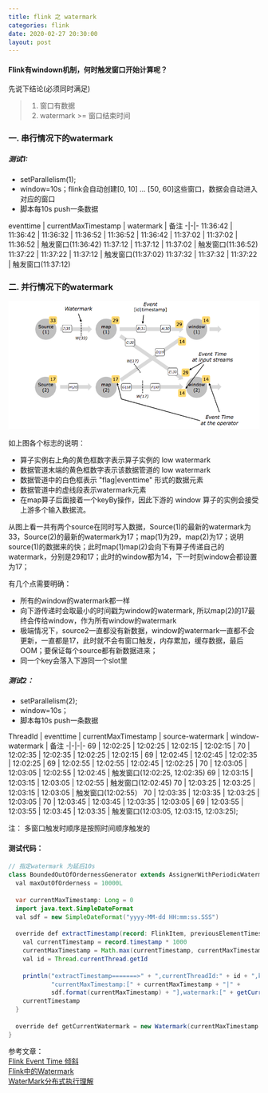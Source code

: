 ```yaml
---
title: flink 之 watermark
categories: flink
date: 2020-02-27 20:30:00
layout: post
---
```


#### Flink有windown机制，何时触发窗口开始计算呢？    
先说下结论(必须同时满足)
> 1. 窗口有数据
> 2. watermark >= 窗口结束时间

### 一. 串行情况下的watermark
##### 测试1:
- setParallelism(1);      
- window=10s；flink会自动创建[0, 10] ... [50, 60]这些窗口，数据会自动进入对应的窗口   
- 脚本每10s push一条数据     

eventtime | currentMaxTimestamp |  watermark  |  备注
-|-|-
11:36:42 | 11:36:42 | 11:36:32 | 
11:36:52 | 11:36:52 | 11:36:42 | 
11:37:02 | 11:37:02 | 11:36:52 | 触发窗口(11:36:42)
11:37:12 | 11:37:12 | 11:37:02 | 触发窗口(11:36:52)
11:37:22 | 11:37:22 | 11:37:12 | 触发窗口(11:37:02)
11:37:32 | 11:37:32 | 11:37:22 | 触发窗口(11:37:12)


### 二. 并行情况下的watermark
![并行视图的watermark](/assets/img/flink/watermark-in-paralle-stream.png)

如上图各个标志的说明：
- 算子实例右上角的黄色框数字表示算子实例的 low watermark
- 数据管道末端的黄色框数字表示该数据管道的 low watermark    
- 数据管道中的白色框表示 "flag\|eventtime" 形式的数据元素
- 数据管道中的虚线段表示watermark元素
- 在map算子后面接着一个keyBy操作，因此下游的 window 算子的实例会接受上游多个输入数据流。     

从图上看一共有两个source在同时写入数据，Source(1)的最新的watermark为33，Source(2)的最新的watermark为17；map(1)为29，map(2)为17；说明source(1)的数据来的快；此时map(1)map(2)会向下有算子传递自己的watermark，分别是29和17；此时的window都为14，下一时刻window会都设置为17；      

有几个点需要明确：
- 所有的window的watermark都一样
- 向下游传递时会取最小的时间戳为window的watermark, 所以map(2)的17最终会传给window，作为所有window的watermark
- 极端情况下，source2一直都没有新数据，window的watermark一直都不会更新，一直都是17，此时就不会有窗口触发，内存累加，缓存数据，最后OOM；要保证每个source都有新数据进来；
- 同一个key会落入下游同一个slot里

##### 测试2：
- setParallelism(2);    
- window=10s；   
- 脚本每10s push一条数据     

ThreadId | eventtime | currentMaxTimestamp | source-watermark | window-watermark | 备注
-|-|-|-
69 | 12:02:25 | 12:02:25 | 12:02:15 | 12:02:15 | 
70 | 12:02:35 | 12:02:35 | 12:02:25 | 12:02:15 | 
69 | 12:02:45 | 12:02:45 | 12:02:35 | 12:02:25 |
69 | 12:02:55 | 12:02:55 | 12:02:45 | 12:02:25 |
70 | 12:03:05 | 12:03:05 | 12:02:55 | 12:02:45 | 触发窗口(12:02:25, 12:02:35)
69 | 12:03:15 | 12:03:15 | 12:03:05 | 12:02:55 | 触发窗口(12:02:45)
70 | 12:03:25 | 12:03:25 | 12:03:15 | 12:03:05 | 触发窗口(12:02:55）
70 | 12:03:35 | 12:03:35 | 12:03:25 | 12:03:05 | 
70 | 12:03:45 | 12:03:45 | 12:03:35 | 12:03:05 |
69 | 12:03:55 | 12:03:55 | 12:03:45 | 12:03:35 | 触发窗口(12:03:05, 12:03:15, 12:03:25); 

注： 多窗口触发时顺序是按照时间顺序触发的

#### 测试代码：
``` java
// 指定watermark 为延后10s
class BoundedOutOfOrdernessGenerator extends AssignerWithPeriodicWatermarks[FlinkItem] {
  val maxOutOfOrderness = 10000L

  var currentMaxTimestamp: Long = 0
  import java.text.SimpleDateFormat
  val sdf = new SimpleDateFormat("yyyy-MM-dd HH:mm:ss.SSS")

  override def extractTimestamp(record: FlinkItem, previousElementTimestamp: Long): Long = {
    val currentTimestamp = record.timestamp * 1000
    currentMaxTimestamp = Math.max(currentTimestamp, currentMaxTimestamp)
	val id = Thread.currentThread.getId

	println("extractTimestamp=======>" + ",currentThreadId:" + id + ",key:" + record.counter + ",eventtime:[" + record.timestamp + "|" + sdf.format(record.timestamp*1000) + "]," +
		    "currentMaxTimestamp:[" + currentMaxTimestamp + "|" +
			sdf.format(currentMaxTimestamp) + "],watermark:[" + getCurrentWatermark().getTimestamp() + "|" + sdf.format(getCurrentWatermark().getTimestamp()) + "]")
    currentTimestamp
  }

  override def getCurrentWatermark = new Watermark(currentMaxTimestamp - maxOutOfOrderness)
}
```

参考文章：    
[Flink Event Time 倾斜](http://www.whitewood.me/2018/10/28/Flink-Event-Time-%E5%80%BE%E6%96%9C/)      
[Flink中的Watermark](http://www.liaojiayi.com/flink-watermark/)      
[WaterMark分布式执行理解](https://blog.csdn.net/u013560925/article/details/82499612)     


<style>
table th:first-of-type {
    width: 11%;
}
table th:nth-of-type(2) {
    width: 15%;
}
table th:nth-of-type(3) {
    width: 15%;
}
table th:nth-of-type(4) {
    width: 15%;
}
table th:nth-of-type(5) {
    width: 15%;
}
</style>


